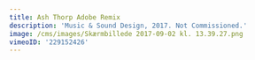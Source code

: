 ```yaml
---
title: Ash Thorp Adobe Remix
description: 'Music & Sound Design, 2017. Not Commissioned.'
image: /cms/images/Skærmbillede 2017-09-02 kl. 13.39.27.png
vimeoID: '229152426'
---
```







